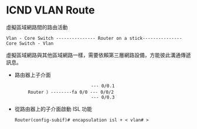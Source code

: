 # ICND VLAN Route
虛擬區域網路間的路由活動


    Vlan - Core Switch --------------- Router on a stick--------------- Core Switch - Vlan

虛擬區域網路與其他區域網路一樣，需要依賴第三層網路設備，方能彼此溝通傳遞訊息。

* 路由器上子介面


                                   --- 0/0.1
           Router ）--------fa 0/0 --- 0/0/2
                                   --- 0/0.3


* 從路由器上的子介面啟動 ISL 功能

      Router(config-subif)# encapsulation isl + < vlan# >
